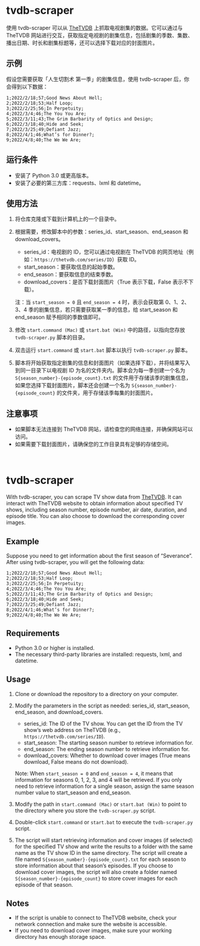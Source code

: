 # tvdb-scraper
使用 tvdb-scraper 可以从 [TheTVDB](https://thetvdb.com/) 上抓取电视剧集的数据。它可以通过与 TheTVDB 网站进行交互，获取指定电视剧的剧集信息，包括剧集的季数、集数、播出日期、时长和剧集标题等，还可以选择下载对应的封面图片。

## 示例
假设您需要获取「人生切割术 第一季」的剧集信息，使用 tvdb-scraper 后，你会得到以下数据：
```
1;2022/2/18;57;Good News About Hell;
2;2022/2/18;53;Half Loop;
3;2022/2/25;56;In Perpetuity;
4;2022/3/4;46;The You You Are;
5;2022/3/11;43;The Grim Barbarity of Optics and Design;
6;2022/3/18;40;Hide and Seek;
7;2022/3/25;49;Defiant Jazz;
8;2022/4/1;46;What’s for Dinner?;
9;2022/4/8;40;The We We Are;
```

## 运行条件
- 安装了 Python 3.0 或更高版本。
- 安装了必要的第三方库：requests、lxml 和 datetime。

## 使用方法
1. 将仓库克隆或下载到计算机上的一个目录中。
2. 根据需要，修改脚本中的参数：series_id、start_season、end_season 和 download_covers。
   - series_id：电视剧的 ID，您可以通过电视剧在 TheTVDB 的网页地址（例如：`https://thetvdb.com/series/ID`）获取 ID。
   - start_season：要获取信息的起始季数。
   - end_season：要获取信息的结束季数。
   - download_covers：是否下载封面图片（True 表示下载，False 表示不下载）。
     
   注：当 `start_season = 0` 且 `end_season = 4` 时，表示会获取第 0、1、2、3、4 季的剧集信息，若只需要获取某一季的信息，给 start_season 和 end_season 赋予相同的季数值即可。
3. 修改 `start.command (Mac)` 或 `start.bat (Win)` 中的路径，以指向您存放 `tvdb-scraper.py` 脚本的目录。
4. 双击运行 `start.command` 或 `start.bat` 脚本以执行 `tvdb-scraper.py` 脚本。
5. 脚本将开始获取指定剧集的信息和封面图片（如果选择下载），并将结果写入到同一目录下以电视剧 ID 为名的文件夹内。脚本会为每一季创建一个名为 `S{season_number}-{episode_count}.txt` 的文件用于存储该季的剧集信息，如果您选择下载封面图片，脚本还会创建一个名为 `S{season_number}-{episode_count}` 的文件夹，用于存储该季每集的封面图片。

## 注意事项
- 如果脚本无法连接到 TheTVDB 网站，请检查您的网络连接，并确保网站可以访问。
- 如果需要下载封面图片，请确保您的工作目录具有足够的存储空间。
<br>

# tvdb-scraper
With tvdb-scraper, you can scrape TV show data from [TheTVDB](https://thetvdb.com/). It can interact with TheTVDB website to obtain information about specified TV shows, including season number, episode number, air date, duration, and episode title. You can also choose to download the corresponding cover images.

## Example
Suppose you need to get information about the first season of “Severance”. After using tvdb-scraper, you will get the following data:
```
1;2022/2/18;57;Good News About Hell;
2;2022/2/18;53;Half Loop;
3;2022/2/25;56;In Perpetuity;
4;2022/3/4;46;The You You Are;
5;2022/3/11;43;The Grim Barbarity of Optics and Design;
6;2022/3/18;40;Hide and Seek;
7;2022/3/25;49;Defiant Jazz;
8;2022/4/1;46;What’s for Dinner?;
9;2022/4/8;40;The We We Are;
```

## Requirements
- Python 3.0 or higher is installed.
- The necessary third-party libraries are installed: requests, lxml, and datetime.

## Usage
1. Clone or download the repository to a directory on your computer.
2. Modify the parameters in the script as needed: series_id, start_season, end_season, and download_covers.
   - series_id: The ID of the TV show. You can get the ID from the TV show’s web address on TheTVDB (e.g., `https://thetvdb.com/series/ID`).
   - start_season: The starting season number to retrieve information for.
   - end_season: The ending season number to retrieve information for.
   - download_covers: Whether to download cover images (True means download, False means do not download).
     
   Note: When `start_season = 0` and `end_season = 4`, it means that information for seasons 0, 1, 2, 3, and 4 will be retrieved. If you only need to retrieve information for a single season, assign the same season number value to start_season and end_season.
3. Modify the path in `start.command (Mac)` or `start.bat (Win)` to point to the directory where you store the `tvdb-scraper.py` script.
4. Double-click `start.command` or `start.bat` to execute the `tvdb-scraper.py` script.
5. The script will start retrieving information and cover images (if selected) for the specified TV show and write the results to a folder with the same name as the TV show ID in the same directory. The script will create a file named `S{season_number}-{episode_count}.txt` for each season to store information about that season’s episodes. If you choose to download cover images, the script will also create a folder named `S{season_number}-{episode_count}` to store cover images for each episode of that season.

## Notes
- If the script is unable to connect to TheTVDB website, check your network connection and make sure the website is accessible.
- If you need to download cover images, make sure your working directory has enough storage space.
